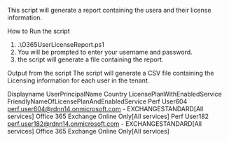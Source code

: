 This script will generate a report containing the usera and their license information.

How to Run the script

1. .\O365UserLicenseReport.ps1
2. You will be prompted to enter your username and password.
3. the script will generate a file containing the report.


Output from the script
The script will generate a CSV file containing the Licensing information for each user in the tenant.

Displayname	    UserPrincipalName	                Country	    LicensePlanWithEnabledService	FriendlyNameOfLicensePlanAndEnabledService
Perf User604	perf.user604@rdnn14.onmicrosoft.com	-	        EXCHANGESTANDARD[All services]	Office 365 Exchange Online Only[All services]
Perf User182	perf.user182@rdnn14.onmicrosoft.com	-	        EXCHANGESTANDARD[All services]	Office 365 Exchange Online Only[All services]
